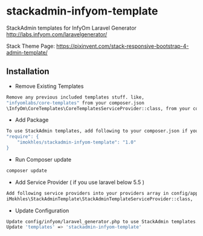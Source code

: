# stackadmin-infyom-template
StackAdmin templates for InfyOm Laravel Generator http://labs.infyom.com/laravelgenerator/

Stack Theme Page: https://pixinvent.com/stack-responsive-bootstrap-4-admin-template/

## Installation

* Remove Existing Templates
```bash
Remove any previous included templates stuff. like,
"infyomlabs/core-templates" from your composer.json
\InfyOm\CoreTemplates\CoreTemplatesServiceProvider::class, from your config/app.php
```
* Add Package
```bash
To use StackAdmin templates, add following to your composer.json if you haven't.
"require": {
    "imokhles/stackadmin-infyom-template": "1.0"
} 
```
* Run Composer update
```bash
composer update
```
* Add Service Provider ( if you use laravel below 5.5 )
```bash
Add following service providers into your providers array in config/app.php
iMokhles\StackAdminTemplate\StackAdminTemplateServiceProvider::class,
```
* Update Configuration
```bash
Update config/infyom/laravel_generator.php to use StackAdmin templates.
Update 'templates' => 'stackadmin-infyom-template'
```

